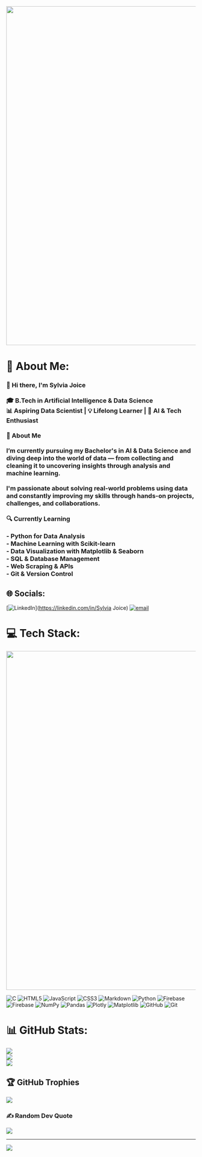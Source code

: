 <img src="https://user-images.githubusercontent.com/74038190/212750155-3ceddfbd-19d3-40a3-87af-8d329c8323c4.gif" width="900">

# 💫 About Me:
### 👋 Hi there, I'm Sylvia Joice<br><br>🎓 **B.Tech in Artificial Intelligence & Data Science**  <br>📊 **Aspiring Data Scientist** | 💡 **Lifelong Learner** | 🧠 **AI & Tech Enthusiast**<br><br> 🚀 About Me<br><br>I’m currently pursuing my Bachelor's in AI & Data Science and diving deep into the world of data — from collecting and cleaning it to uncovering insights through analysis and machine learning.<br><br>I'm passionate about solving real-world problems using data and constantly improving my skills through hands-on projects, challenges, and collaborations.<br><br>🔍 Currently Learning<br><br>- Python for Data Analysis<br>- Machine Learning with Scikit-learn<br>- Data Visualization with Matplotlib & Seaborn<br>- SQL & Database Management<br>- Web Scraping & APIs<br>- Git & Version Control<br>


## 🌐 Socials:
[![LinkedIn](https://img.shields.io/badge/LinkedIn-%230077B5.svg?logo=linkedin&logoColor=white)](https://linkedin.com/in/Sylvia Joice) [![email](https://img.shields.io/badge/Email-D14836?logo=gmail&logoColor=white)](mailto:sylviajoice17@gmail.com) 

# 💻 Tech Stack:
<img src="https://user-images.githubusercontent.com/74038190/213910845-af37a709-8995-40d6-be59-724526e3c3d7.gif" width="900">



![C](https://img.shields.io/badge/c-%2300599C.svg?style=for-the-badge&logo=c&logoColor=white) ![HTML5](https://img.shields.io/badge/html5-%23E34F26.svg?style=for-the-badge&logo=html5&logoColor=white) ![JavaScript](https://img.shields.io/badge/javascript-%23323330.svg?style=for-the-badge&logo=javascript&logoColor=%23F7DF1E) ![CSS3](https://img.shields.io/badge/css3-%231572B6.svg?style=for-the-badge&logo=css3&logoColor=white) ![Markdown](https://img.shields.io/badge/markdown-%23000000.svg?style=for-the-badge&logo=markdown&logoColor=white) ![Python](https://img.shields.io/badge/python-3670A0?style=for-the-badge&logo=python&logoColor=ffdd54) ![Firebase](https://img.shields.io/badge/firebase-%23039BE5.svg?style=for-the-badge&logo=firebase) ![Firebase](https://img.shields.io/badge/firebase-a08021?style=for-the-badge&logo=firebase&logoColor=ffcd34) ![NumPy](https://img.shields.io/badge/numpy-%23013243.svg?style=for-the-badge&logo=numpy&logoColor=white) ![Pandas](https://img.shields.io/badge/pandas-%23150458.svg?style=for-the-badge&logo=pandas&logoColor=white) ![Plotly](https://img.shields.io/badge/Plotly-%233F4F75.svg?style=for-the-badge&logo=plotly&logoColor=white) ![Matplotlib](https://img.shields.io/badge/Matplotlib-%23ffffff.svg?style=for-the-badge&logo=Matplotlib&logoColor=black) ![GitHub](https://img.shields.io/badge/github-%23121011.svg?style=for-the-badge&logo=github&logoColor=white) ![Git](https://img.shields.io/badge/git-%23F05033.svg?style=for-the-badge&logo=git&logoColor=white)
# 📊 GitHub Stats:
![](https://github-readme-stats.vercel.app/api?username=SylviaJoice&theme=dark&hide_border=false&include_all_commits=true&count_private=true)<br/>
![](https://nirzak-streak-stats.vercel.app/?user=SylviaJoice&theme=dark&hide_border=false)<br/>
![](https://github-readme-stats.vercel.app/api/top-langs/?username=SylviaJoice&theme=dark&hide_border=false&include_all_commits=true&count_private=true&layout=compact)

## 🏆 GitHub Trophies
![](https://github-profile-trophy.vercel.app/?username=SylviaJoice&theme=calm_pink&no-frame=false&no-bg=false&margin-w=4)

### ✍️ Random Dev Quote
![](https://quotes-github-readme.vercel.app/api?type=horizontal&theme=radical)

---
[![](https://visitcount.itsvg.in/api?id=SylviaJoice&icon=1&color=0)](https://visitcount.itsvg.in)

<!-- Proudly created with GPRM ( https://gprm.itsvg.in ) -->
